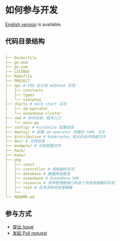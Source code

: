 # 如何参与开发

[English version](../en_US/contribute.md) is available.

## 代码目录结构

```yaml
.
├── Dockerfile
├── go.mod
├── go.sum
├── LICENSE
├── Makefile
├── PROJECT
├── api # CRD 定义和 Webhook 实现
│   ├── constants
│   ├── types
│   └── v1alpha1
├── charts # Helm chart 实现
│   ├── ob-operator
│   └── oceanbase-cluster
├── cmd # 命令目录，程序入口
│   └── main.go
├── config/ # kustomize 配置目录
├── deploy/ # 部署 ob-operator 所需的 YAML 文件
├── distribution # Kubernetes 相关的组件构建文件
├── doc/ # 文档目录
├── example/ # 示例配置文件
├── hack/ 
├── make/
├── pkg
│   ├── const
│   ├── controller # 控制器的实现
│   ├── database # 数据库连接池
│   ├── oceanbase # OceanBase SDK
│   ├── resource # 资源管理器接口和各个资源管理器的实现
│   ├── task # 任务流和任务管理器
│   └── ...
└── README.md
```

## 参与方式

- [提出 Issue](https://github.com/oceanbase/ob-operator/issues)
- [发起 Pull request](https://github.com/oceanbase/ob-operator/pulls)
